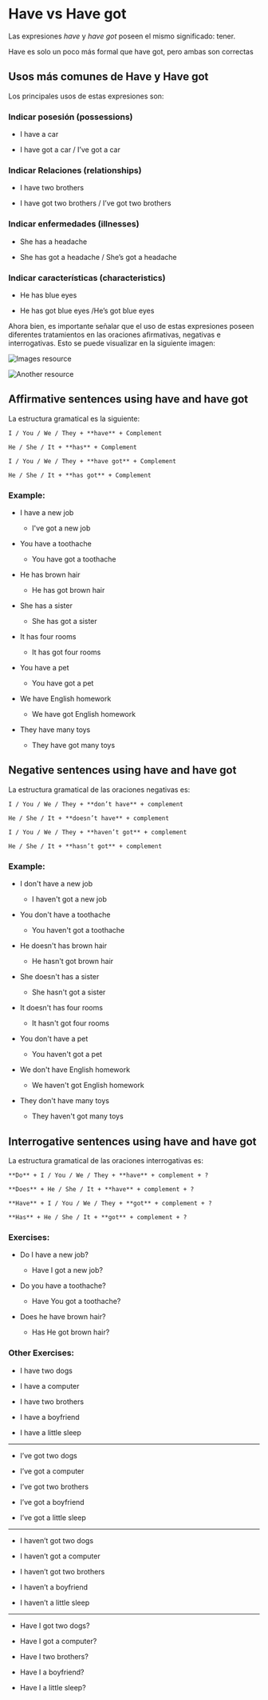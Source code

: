# Have vs Have got 

Las expresiones *have* y *have got* poseen el mismo significado: tener.

Have es solo un poco más formal que have got, pero ambas son correctas

## Usos más comunes de Have y Have got

Los principales usos de estas expresiones son:

### Indicar posesión (possessions)

* I have a car

* I have got a car / I’ve got a car

### Indicar Relaciones (relationships)

* I have two brothers

* I have got two brothers / I’ve got two brothers

### Indicar enfermedades (illnesses)

* She has a headache

* She has got a headache / She’s got a headache

### Indicar características (characteristics)

* He has blue eyes

* He has got blue eyes /He’s got blue eyes

Ahora bien, es importante señalar que el uso de estas expresiones poseen diferentes tratamientos en las oraciones afirmativas, negativas e interrogativas. Esto se puede visualizar en la siguiente imagen:

![Images resource](https://static.platzi.com/media/user_upload/10-22%20clase%20Have%20vs.%20Have%20Got-8e6def78-4395-4003-b8b5-d319fcc41f44.jpg)

![Another resource](https://static.platzi.com/media/user_upload/10-22%20%282%29%20clase%20have%20got-baaf6584-ba4a-463c-bee8-6eb75dd8bbf3.jpg)

## Affirmative sentences using have and have got

La estructura gramatical es la siguiente:

    I / You / We / They + **have** + Complement

    He / She / It + **has** + Complement

    I / You / We / They + **have got** + Complement

    He / She / It + **has got** + Complement

### Example:

* I have a new job
  * I've got a new job 
  
* You have a toothache
  * You have got a toothache

* He has brown hair 
  * He has got brown hair 

* She has a sister 
  * She has got a sister 

* It has four rooms 
  * It has got four rooms 

* You have a pet 
  * You have got a pet 

* We have English homework 
  * We have got English homework

* They have many toys 
  * They have got many toys 

## Negative sentences using have and have got

La estructura gramatical de las oraciones negativas es:

    I / You / We / They + **don’t have** + complement

    He / She / It + **doesn’t have** + complement

    I / You / We / They + **haven’t got** + complement

    He / She / It + **hasn’t got** + complement

### Example:

* I don't have a new job
  * I haven't got a new job 
  
* You don't have a toothache
  * You haven't got a toothache

* He doesn't has brown hair 
  * He hasn't got brown hair 

* She doesn't has a sister 
  * She hasn't got a sister 

* It doesn't has four rooms 
  * It hasn't got four rooms 

* You don't have a pet 
  * You haven't got a pet 

* We don't have English homework 
  * We haven't got English homework

* They don't have many toys 
  * They haven't got many toys 

## Interrogative sentences using have and have got

La estructura gramatical de las oraciones interrogativas es:

    **Do** + I / You / We / They + **have** + complement + ?

    **Does** + He / She / It + **have** + complement + ?

    **Have** + I / You / We / They + **got** + complement + ?

    **Has** + He / She / It + **got** + complement + ?

### Exercises: 

* Do I have a new job?
  * Have I got a new job?
  
* Do you have a toothache? 
  * Have You got a toothache?

* Does he have brown hair? 
  * Has He got brown hair? 

### Other Exercises: 

* I have two dogs 

* I have a computer 

* I have two brothers 

* I have a boyfriend 

* I have a little sleep

*** 

* I’ve got two dogs 

* I’ve got a computer 

* I’ve got two brothers 

* I’ve got a boyfriend 

* I’ve got a little sleep

*** 

* I haven’t got two dogs 

* I haven’t got a computer 

* I haven’t got two brothers 

* I haven’t a boyfriend 

* I haven’t a little sleep

*** 

* Have I got two dogs? 

* Have I got a computer?

* Have I two brothers? 

* Have I a boyfriend? 

* Have I a little sleep?
